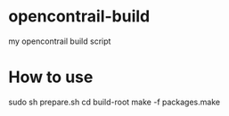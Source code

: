 opencontrail-build
==================

my opencontrail build script

# How to use

sudo sh prepare.sh
cd build-root
make -f packages.make

